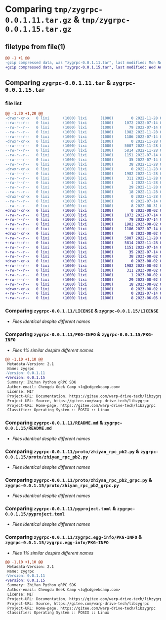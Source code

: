 # Comparing `tmp/zygrpc-0.0.1.11.tar.gz` & `tmp/zygrpc-0.0.1.15.tar.gz`

## filetype from file(1)

```diff
@@ -1 +1 @@
-gzip compressed data, was "zygrpc-0.0.1.11.tar", last modified: Mon Nov 28 06:42:09 2022, max compression
+gzip compressed data, was "zygrpc-0.0.1.15.tar", last modified: Wed Aug  2 09:42:22 2023, max compression
```

## Comparing `zygrpc-0.0.1.11.tar` & `zygrpc-0.0.1.15.tar`

### file list

```diff
@@ -1,20 +1,20 @@
-drwxr-xr-x   0 lixi      (1000) lixi      (1000)        0 2022-11-28 06:42:09.983602 zygrpc-0.0.1.11/
--rw-r--r--   0 lixi      (1000) lixi      (1000)     1072 2022-07-14 08:27:43.000000 zygrpc-0.0.1.11/LICENSE
--rw-r--r--   0 lixi      (1000) lixi      (1000)       79 2022-07-14 08:27:55.000000 zygrpc-0.0.1.11/MANIFEST.in
--rw-r--r--   0 lixi      (1000) lixi      (1000)     1982 2022-11-28 06:42:09.983602 zygrpc-0.0.1.11/PKG-INFO
--rw-r--r--   0 lixi      (1000) lixi      (1000)     1186 2022-07-14 08:27:55.000000 zygrpc-0.0.1.11/README.md
-drwxr-xr-x   0 lixi      (1000) lixi      (1000)        0 2022-11-28 06:42:09.983602 zygrpc-0.0.1.11/proto/
--rw-r--r--   0 lixi      (1000) lixi      (1000)     5007 2022-11-28 06:41:06.000000 zygrpc-0.0.1.11/proto/zhiyan_rpc_pb2.py
--rw-r--r--   0 lixi      (1000) lixi      (1000)     5814 2022-11-28 06:41:06.000000 zygrpc-0.0.1.11/proto/zhiyan_rpc_pb2_grpc.py
--rw-r--r--   0 lixi      (1000) lixi      (1000)     1151 2022-07-14 08:27:55.000000 zygrpc-0.0.1.11/pyproject.toml
--rw-r--r--   0 lixi      (1000) lixi      (1000)       35 2022-07-14 08:27:55.000000 zygrpc-0.0.1.11/requirements.txt
--rw-r--r--   0 lixi      (1000) lixi      (1000)       38 2022-11-28 06:42:09.983602 zygrpc-0.0.1.11/setup.cfg
-drwxr-xr-x   0 lixi      (1000) lixi      (1000)        0 2022-11-28 06:42:09.983602 zygrpc-0.0.1.11/zygrpc.egg-info/
--rw-r--r--   0 lixi      (1000) lixi      (1000)     1982 2022-11-28 06:42:09.000000 zygrpc-0.0.1.11/zygrpc.egg-info/PKG-INFO
--rw-r--r--   0 lixi      (1000) lixi      (1000)      311 2022-11-28 06:42:09.000000 zygrpc-0.0.1.11/zygrpc.egg-info/SOURCES.txt
--rw-r--r--   0 lixi      (1000) lixi      (1000)        1 2022-11-28 06:42:09.000000 zygrpc-0.0.1.11/zygrpc.egg-info/dependency_links.txt
--rw-r--r--   0 lixi      (1000) lixi      (1000)       29 2022-11-28 06:42:09.000000 zygrpc-0.0.1.11/zygrpc.egg-info/requires.txt
--rw-r--r--   0 lixi      (1000) lixi      (1000)       18 2022-11-28 06:42:09.000000 zygrpc-0.0.1.11/zygrpc.egg-info/top_level.txt
-drwxr-xr-x   0 lixi      (1000) lixi      (1000)        0 2022-11-28 06:42:09.983602 zygrpc-0.0.1.11/zygrpc_help/
--rw-r--r--   0 lixi      (1000) lixi      (1000)        0 2022-07-14 08:27:55.000000 zygrpc-0.0.1.11/zygrpc_help/__init__.py
--rw-r--r--   0 lixi      (1000) lixi      (1000)        8 2022-08-31 08:50:50.000000 zygrpc-0.0.1.11/zygrpc_help/version.txt
+drwxr-xr-x   0 lixi      (1000) lixi      (1000)        0 2023-08-02 09:42:22.524638 zygrpc-0.0.1.15/
+-rw-r--r--   0 lixi      (1000) lixi      (1000)     1072 2022-07-14 08:27:43.000000 zygrpc-0.0.1.15/LICENSE
+-rw-r--r--   0 lixi      (1000) lixi      (1000)       79 2022-07-14 08:27:55.000000 zygrpc-0.0.1.15/MANIFEST.in
+-rw-r--r--   0 lixi      (1000) lixi      (1000)     1982 2023-08-02 09:42:22.521304 zygrpc-0.0.1.15/PKG-INFO
+-rw-r--r--   0 lixi      (1000) lixi      (1000)     1186 2022-07-14 08:27:55.000000 zygrpc-0.0.1.15/README.md
+drwxr-xr-x   0 lixi      (1000) lixi      (1000)        0 2023-08-02 09:42:22.521304 zygrpc-0.0.1.15/proto/
+-rw-r--r--   0 lixi      (1000) lixi      (1000)     5007 2022-11-28 06:41:06.000000 zygrpc-0.0.1.15/proto/zhiyan_rpc_pb2.py
+-rw-r--r--   0 lixi      (1000) lixi      (1000)     5814 2022-11-28 06:41:06.000000 zygrpc-0.0.1.15/proto/zhiyan_rpc_pb2_grpc.py
+-rw-r--r--   0 lixi      (1000) lixi      (1000)     1151 2022-07-14 08:27:55.000000 zygrpc-0.0.1.15/pyproject.toml
+-rw-r--r--   0 lixi      (1000) lixi      (1000)       35 2022-07-14 08:27:55.000000 zygrpc-0.0.1.15/requirements.txt
+-rw-r--r--   0 lixi      (1000) lixi      (1000)       38 2023-08-02 09:42:22.524638 zygrpc-0.0.1.15/setup.cfg
+drwxr-xr-x   0 lixi      (1000) lixi      (1000)        0 2023-08-02 09:42:22.521304 zygrpc-0.0.1.15/zygrpc.egg-info/
+-rw-r--r--   0 lixi      (1000) lixi      (1000)     1982 2023-08-02 09:42:22.000000 zygrpc-0.0.1.15/zygrpc.egg-info/PKG-INFO
+-rw-r--r--   0 lixi      (1000) lixi      (1000)      311 2023-08-02 09:42:22.000000 zygrpc-0.0.1.15/zygrpc.egg-info/SOURCES.txt
+-rw-r--r--   0 lixi      (1000) lixi      (1000)        1 2023-08-02 09:42:22.000000 zygrpc-0.0.1.15/zygrpc.egg-info/dependency_links.txt
+-rw-r--r--   0 lixi      (1000) lixi      (1000)       29 2023-08-02 09:42:22.000000 zygrpc-0.0.1.15/zygrpc.egg-info/requires.txt
+-rw-r--r--   0 lixi      (1000) lixi      (1000)       18 2023-08-02 09:42:22.000000 zygrpc-0.0.1.15/zygrpc.egg-info/top_level.txt
+drwxr-xr-x   0 lixi      (1000) lixi      (1000)        0 2023-08-02 09:42:22.521304 zygrpc-0.0.1.15/zygrpc_help/
+-rw-r--r--   0 lixi      (1000) lixi      (1000)        0 2022-07-14 08:27:55.000000 zygrpc-0.0.1.15/zygrpc_help/__init__.py
+-rw-r--r--   0 lixi      (1000) lixi      (1000)        8 2023-06-05 02:03:43.000000 zygrpc-0.0.1.15/zygrpc_help/version.txt
```

### Comparing `zygrpc-0.0.1.11/LICENSE` & `zygrpc-0.0.1.15/LICENSE`

 * *Files identical despite different names*

### Comparing `zygrpc-0.0.1.11/PKG-INFO` & `zygrpc-0.0.1.15/PKG-INFO`

 * *Files 1% similar despite different names*

```diff
@@ -1,10 +1,10 @@
 Metadata-Version: 2.1
 Name: zygrpc
-Version: 0.0.1.11
+Version: 0.0.1.15
 Summary: ZhiYan Python gRPC SDK
 Author-email: Chengdu Geek Camp <lq@cdgeekcamp.com>
 License: MIT
 Project-URL: Documentation, https://gitee.com/warp-drive-tech/libzygrpc
 Project-URL: Source, https://gitee.com/warp-drive-tech/libzygrpc
 Project-URL: Home-page, https://gitee.com/warp-drive-tech/libzygrpc
 Classifier: Operating System :: POSIX :: Linux
```

### Comparing `zygrpc-0.0.1.11/README.md` & `zygrpc-0.0.1.15/README.md`

 * *Files identical despite different names*

### Comparing `zygrpc-0.0.1.11/proto/zhiyan_rpc_pb2.py` & `zygrpc-0.0.1.15/proto/zhiyan_rpc_pb2.py`

 * *Files identical despite different names*

### Comparing `zygrpc-0.0.1.11/proto/zhiyan_rpc_pb2_grpc.py` & `zygrpc-0.0.1.15/proto/zhiyan_rpc_pb2_grpc.py`

 * *Files identical despite different names*

### Comparing `zygrpc-0.0.1.11/pyproject.toml` & `zygrpc-0.0.1.15/pyproject.toml`

 * *Files identical despite different names*

### Comparing `zygrpc-0.0.1.11/zygrpc.egg-info/PKG-INFO` & `zygrpc-0.0.1.15/zygrpc.egg-info/PKG-INFO`

 * *Files 1% similar despite different names*

```diff
@@ -1,10 +1,10 @@
 Metadata-Version: 2.1
 Name: zygrpc
-Version: 0.0.1.11
+Version: 0.0.1.15
 Summary: ZhiYan Python gRPC SDK
 Author-email: Chengdu Geek Camp <lq@cdgeekcamp.com>
 License: MIT
 Project-URL: Documentation, https://gitee.com/warp-drive-tech/libzygrpc
 Project-URL: Source, https://gitee.com/warp-drive-tech/libzygrpc
 Project-URL: Home-page, https://gitee.com/warp-drive-tech/libzygrpc
 Classifier: Operating System :: POSIX :: Linux
```

